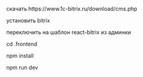 <p align="left">скачать https://www.1c-bitrix.ru/download/cms.php</p> 
<p align="left">установить bitrix</p> 
<p align="left">переключить на шаблон react-bitrix из админки</p> 
<p align="left">cd .frontend</p> 
<p align="left">npm install</p> 
<p align="left">npm run dev</p> 